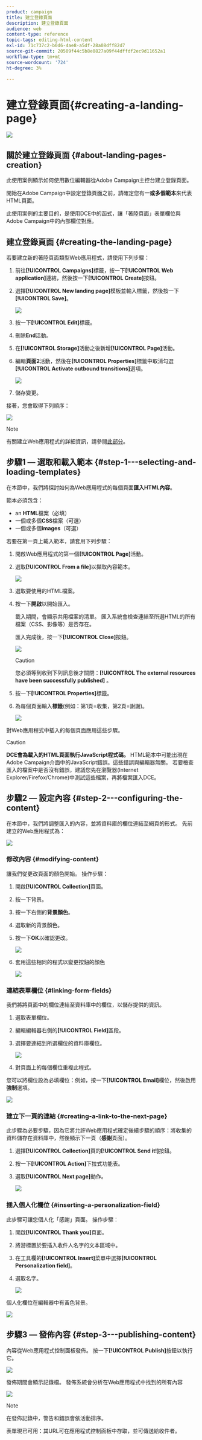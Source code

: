 ```yaml
---
product: campaign
title: 建立登錄頁面
description: 建立登錄頁面
audience: web
content-type: reference
topic-tags: editing-html-content
exl-id: 71c737c2-b0d6-4ae8-a5df-28a08dff82d7
source-git-commit: 20509f44c5b8e0827a09f44dffdf2ec9d11652a1
workflow-type: tm+mt
source-wordcount: '724'
ht-degree: 3%

---
```


# 建立登錄頁面{#creating-a-landing-page}

![](../../assets/common.svg)

## 關於建立登錄頁面 {#about-landing-pages-creation}

此使用案例顯示如何使用數位編輯器從Adobe Campaign主控台建立登錄頁面。

開始在Adobe Campaign中設定登錄頁面之前，請確定您有&#x200B;**一或多個範本**&#x200B;來代表HTML頁面。

此使用案例的主要目的，是使用DCE中的函式，讓「著陸頁面」表單欄位與Adobe Campaign中的內部欄位對應。

## 建立登錄頁面 {#creating-the-landing-page}

若要建立新的著陸頁面類型Web應用程式，請使用下列步驟：

1. 前往&#x200B;**[!UICONTROL Campaigns]**&#x200B;標籤，按一下&#x200B;**[!UICONTROL Web application]**&#x200B;連結，然後按一下&#x200B;**[!UICONTROL Create]**&#x200B;按鈕。
1. 選擇&#x200B;**[!UICONTROL New landing page]**&#x200B;模板並輸入標籤，然後按一下&#x200B;**[!UICONTROL Save]**。

   ![](assets/dce_uc1_newlandingpage.png)

1. 按一下&#x200B;**[!UICONTROL Edit]**&#x200B;標籤。
1. 刪除&#x200B;**End**&#x200B;活動。
1. 在&#x200B;**[!UICONTROL Storage]**&#x200B;活動之後新增&#x200B;**[!UICONTROL Page]**&#x200B;活動。
1. 編輯&#x200B;**頁面2**&#x200B;活動，然後在&#x200B;**[!UICONTROL Properties]**&#x200B;標籤中取消勾選&#x200B;**[!UICONTROL Activate outbound transitions]**&#x200B;選項。

   ![](assets/dce_uc1_transition.png)

1. 儲存變更。

接著，您會取得下列順序：

![](assets/dce_uc1_edition_activity.png)

>[!NOTE]
>
>有關建立Web應用程式的詳細資訊，請參閱[此部分](creating-a-new-web-application.md)。

## 步驟1 — 選取和載入範本 {#step-1---selecting-and-loading-templates}

在本節中，我們將探討如何為Web應用程式的每個頁面&#x200B;**匯入HTML內容**。

範本必須包含：

* an **HTML**&#x200B;檔案（必填）
* 一個或多個&#x200B;**CSS**&#x200B;檔案（可選）
* 一個或多個&#x200B;**images**（可選）

若要在第一頁上載入範本，請套用下列步驟：

1. 開啟Web應用程式的第一個&#x200B;**[!UICONTROL Page]**&#x200B;活動。
1. 選取&#x200B;**[!UICONTROL From a file]**&#x200B;以擷取內容範本。

   ![](assets/dce_uc1_selectmodel.png)

1. 選取要使用的HTML檔案。
1. 按一下&#x200B;**開啟**&#x200B;以開始匯入。

   載入期間，會顯示共用檔案的清單。 匯入系統會檢查連結至所選HTML的所有檔案（CSS、影像等）是否存在。

   匯入完成後，按一下&#x200B;**[!UICONTROL Close]**&#x200B;按鈕。

   ![](assets/dce_uc1_import.png)

   >[!CAUTION]
   >
   >您必須等到收到下列訊息後才關閉：**[!UICONTROL The external resources have been successfully published]** 。

1. 按一下&#x200B;**[!UICONTROL Properties]**&#x200B;標籤。
1. 為每個頁面輸入&#x200B;**標籤**(例如：第1頁=收集，第2頁=謝謝)。

   ![](assets/dce_uc1_pagelabel.png)

對Web應用程式中插入的每個頁面應用這些步驟。

>[!CAUTION]
>
>**DCE會為載入的HTML頁面執行JavaScript程式碼。** HTML範本中可能出現在Adobe Campaign介面中的JavaScript錯誤。這些錯誤與編輯器無關。 若要檢查匯入的檔案中是否沒有錯誤，建議您先在瀏覽器(Internet Explorer/Firefox/Chrome)中測試這些檔案，再將檔案匯入DCE。

## 步驟2 — 設定內容 {#step-2---configuring-the-content}

在本節中，我們將調整匯入的內容，並將資料庫的欄位連結至網頁的形式。 先前建立的Web應用程式為：

![](assets/dce_uc1_lp_enchainement.png)

### 修改內容 {#modifying-content}

讓我們從更改頁面的顏色開始。 操作步驟：

1. 開啟&#x200B;**[!UICONTROL Collection]**&#x200B;頁面。
1. 按一下背景。
1. 按一下右側的&#x200B;**背景顏色**。
1. 選取新的背景顏色。
1. 按一下&#x200B;**OK**&#x200B;以確認更改。

   ![](assets/dce_uc1_changecolor.png)

1. 套用這些相同的程式以變更按鈕的顏色

   ![](assets/dce_uc1_finalcolor.png)

### 連結表單欄位 {#linking-form-fields}

我們將將頁面中的欄位連結至資料庫中的欄位，以儲存提供的資訊。

1. 選取表單欄位。
1. 編輯編輯器右側的&#x200B;**[!UICONTROL Field]**&#x200B;區段。
1. 選擇要連結到所選欄位的資料庫欄位。

   ![](assets/dce_uc1_mapping.png)

1. 對頁面上的每個欄位重複此程式。

您可以將欄位設為必填欄位：例如，按一下&#x200B;**[!UICONTROL Email]**&#x200B;欄位，然後啟用&#x200B;**強制**&#x200B;選項。

![](assets/dce_uc1_fieldmandatory.png)

### 建立下一頁的連結 {#creating-a-link-to-the-next-page}

此步驟為必要步驟，因為它將允許Web應用程式確定後續步驟的順序：將收集的資料儲存在資料庫中，然後顯示下一頁（**感謝**&#x200B;頁面）。

1. 選擇&#x200B;**[!UICONTROL Collection]**&#x200B;頁的&#x200B;**[!UICONTROL Send it!]**&#x200B;按鈕。
1. 按一下&#x200B;**[!UICONTROL Action]**&#x200B;下拉式功能表。
1. 選取&#x200B;**[!UICONTROL Next page]**&#x200B;動作。

   ![](assets/dce_uc1_actionbouton.png)

### 插入個人化欄位 {#inserting-a-personalization-field}

此步驟可讓您個人化「感謝」頁面。 操作步驟：

1. 開啟&#x200B;**[!UICONTROL Thank you]**&#x200B;頁面。
1. 將游標置於要插入收件人名字的文本區域中。
1. 在工具欄的&#x200B;**[!UICONTROL Insert]**&#x200B;菜單中選擇&#x200B;**[!UICONTROL Personalization field]**。
1. 選取名字。

   ![](assets/dce_uc1_persochamp.png)

個人化欄位在編輯器中有黃色背景。

![](assets/dce_uc1_edit_champperso.png)

## 步驟3 — 發佈內容 {#step-3---publishing-content}

內容從Web應用程式控制面板發佈。 按一下&#x200B;**[!UICONTROL Publish]**&#x200B;按鈕以執行它。

![](assets/dce_uc1_pub_dashboard.png)

發佈期間會顯示記錄檔。 發佈系統會分析在Web應用程式中找到的所有內容

![](assets/dce_uc1_pub_dashboard_journal.png)

>[!NOTE]
>
>在發佈記錄中，警告和錯誤會依活動排序。

表單現已可用：其URL可在應用程式控制面板中存取，並可傳送給收件者。
